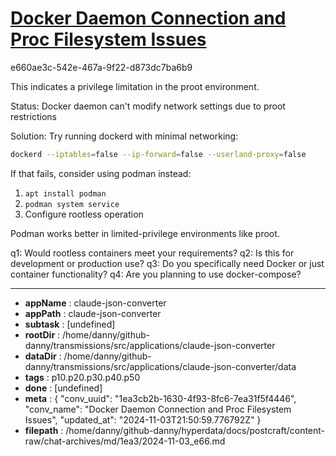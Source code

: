 # [Docker Daemon Connection and Proc Filesystem Issues](https://claude.ai/chat/1ea3cb2b-1630-4f93-8fc6-7ea31f5f4446)

e660ae3c-542e-467a-9f22-d873dc7ba6b9

 This indicates a privilege limitation in the proot environment.

Status: Docker daemon can't modify network settings due to proot restrictions

Solution:
Try running dockerd with minimal networking:
```bash
dockerd --iptables=false --ip-forward=false --userland-proxy=false
```

If that fails, consider using podman instead:
1. `apt install podman`
2. `podman system service`
3. Configure rootless operation

Podman works better in limited-privilege environments like proot.

q1: Would rootless containers meet your requirements?
q2: Is this for development or production use?
q3: Do you specifically need Docker or just container functionality?
q4: Are you planning to use docker-compose?

---

* **appName** : claude-json-converter
* **appPath** : claude-json-converter
* **subtask** : [undefined]
* **rootDir** : /home/danny/github-danny/transmissions/src/applications/claude-json-converter
* **dataDir** : /home/danny/github-danny/transmissions/src/applications/claude-json-converter/data
* **tags** : p10.p20.p30.p40.p50
* **done** : [undefined]
* **meta** : {
  "conv_uuid": "1ea3cb2b-1630-4f93-8fc6-7ea31f5f4446",
  "conv_name": "Docker Daemon Connection and Proc Filesystem Issues",
  "updated_at": "2024-11-03T21:50:59.776792Z"
}
* **filepath** : /home/danny/github-danny/hyperdata/docs/postcraft/content-raw/chat-archives/md/1ea3/2024-11-03_e66.md